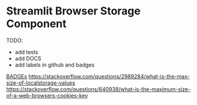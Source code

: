 
# Streamlit Browser Storage Component

TODO:
- add tests
- add DOCS
- add labels in github and badges

[BADGEs](https://docs.github.com/en/actions/monitoring-and-troubleshooting-workflows/adding-a-workflow-status-badge)
https://stackoverflow.com/questions/2989284/what-is-the-max-size-of-localstorage-values
https://stackoverflow.com/questions/640938/what-is-the-maximum-size-of-a-web-browsers-cookies-key
